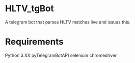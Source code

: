 # HLTV_tgBot
A telegram bot that parses HLTV matches live and issues this.
# Requirements
Python 3.XX
pyTelegramBotAPI
selenium
chromedriver
